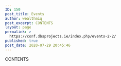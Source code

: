 ```yaml
---
ID: 150
post_title: Events
author: wealthmiq
post_excerpt: CONTENTS
layout: page
permalink: >
  https://conf.dbsprojects.ie/index.php/events-2-2/
published: true
post_date: 2020-07-29 20:45:46
---
```

CONTENTS